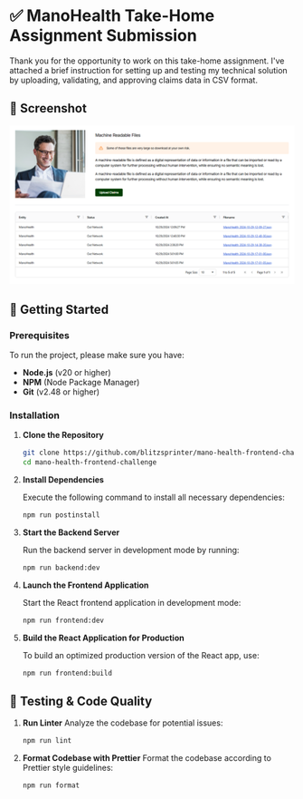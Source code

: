 # ✅ ManoHealth Take-Home Assignment Submission

Thank you for the opportunity to work on this take-home assignment. I've attached a brief instruction for setting up and testing my technical solution by uploading, validating, and approving claims data in CSV format.

## 📸 Screenshot

![Homepage](./screenshots/Screenshot_2024-10-29_180423.png)

## 🚀 Getting Started

### Prerequisites

To run the project, please make sure you have:

- **Node.js** (v20 or higher)
- **NPM** (Node Package Manager)
- **Git** (v2.48 or higher)

### Installation

1. **Clone the Repository**
    ```bash
    git clone https://github.com/blitzsprinter/mano-health-frontend-challenge.git
    cd mano-health-frontend-challenge
    ```

2. **Install Dependencies**
   
   Execute the following command to install all necessary dependencies:
    ```bash
    npm run postinstall
    ```

3. **Start the Backend Server**

   Run the backend server in development mode by running:
    ```bash
    npm run backend:dev
    ```

4. **Launch the Frontend Application**

   Start the React frontend application in development mode:
    ```bash
    npm run frontend:dev
    ```

5. **Build the React Application for Production**

   To build an optimized production version of the React app, use:
    ```bash
    npm run frontend:build
    ```

## 🧪 Testing & Code Quality

1. **Run Linter**
   Analyze the codebase for potential issues:
    ```bash
    npm run lint
    ```

2. **Format Codebase with Prettier**
   Format the codebase according to Prettier style guidelines:
    ```bash
    npm run format
    ```